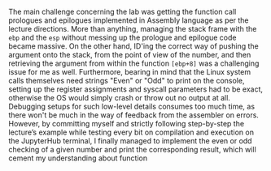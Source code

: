 The main challenge concerning the lab was getting the function call prologues and epilogues implemented in Assembly language as per the lecture directions. More than anything, managing the stack frame with the `ebp` and the `esp` without messing up the prologue and epilogue code became massive. On the other hand, ID'ing the correct way of pushing the argument onto the stack, from the point of view of the number, and then retrieving the argument from within the function `[ebp+8]` was a challenging issue for me as well. Furthermore, bearing in mind that the Linux system calls themselves need strings "Even" or "Odd" to print on the console, setting up the register assignments and syscall parameters had to be exact, otherwise the OS would simply crash or throw out no output at all. Debugging setups for such low-level details consumes too much time, as there won't be much in the way of feedback from the assembler on errors. However, by committing myself and strictly following step-by-step the lecture’s example while testing every bit on compilation and execution on the JupyterHub terminal, I finally managed to implement the even or odd checking of a given number and print the corresponding result, which will cement my understanding about function
